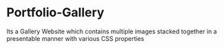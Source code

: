 # Portfolio-Gallery
Its a Gallery Website which contains multiple images stacked together in a presentable manner with various CSS properties
